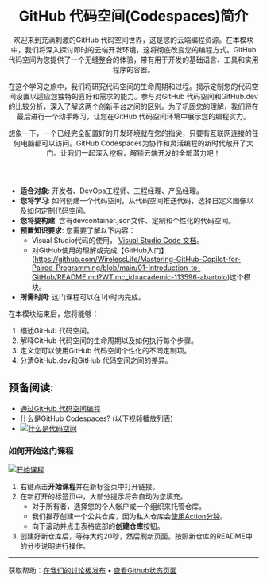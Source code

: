 <header>

# GitHub 代码空间(Codespaces)简介

欢迎来到充满刺激的GitHub 代码空间世界，这是您的云端编程资源。在本模块中，我们将深入探讨即时的云端开发环境，这将彻底改变您的编程方式。GitHub 代码空间为您提供了一个无缝整合的体验，带有用于开发的基础语言、工具和实用程序的容器。

在这个学习之旅中，我们将研究代码空间的生命周期和过程。揭示定制您的代码空间设置以适应您独特的喜好和需求的能力。参与对GitHub 代码空间和GitHub.dev的比较分析，深入了解这两个创新平台之间的区别。为了巩固您的理解，我们将在最后进行一个动手练习，让您在GitHub 代码空间环境中展示您的编程实力。

想象一下，一个已经完全配置好的开发环境就在您的指尖，只要有互联网连接的任何电脑都可以访问。GitHub Codespaces为协作和灵活编程的新时代敞开了大门。让我们一起深入挖掘，解锁云端开发的全部潜力吧！

</header>


- **适合对象**: 开发者、DevOps工程师、工程经理、产品经理。
- **您将学习**: 如何创建一个代码空间，从代码空间推送代码，选择自定义图像以及如何定制代码空间。
- **您将要构建**: 含有devcontainer.json文件、定制和个性化的代码空间。
- **预置知识要求**: 您需要了解以下内容：
  - Visual Studio代码的使用， [Visual Studio Code 文档](https://code.visualstudio.com/docs)。
  - 对GitHub使用的理解或完成【GitHub入门】(https://github.com/WirelessLife/Mastering-GitHub-Copilot-for-Paired-Programming/blob/main/01-Introduction-to-GitHub/README.md?WT.mc_id=academic-113596-abartolo)这个模块。
- **所需时间**: 这门课程可以在1小时内完成。

在本模块结束后，您将能够：

1. 描述GitHub 代码空间。
2. 解释GitHub 代码空间的生命周期以及如何执行每个步骤。
3. 定义您可以使用GitHub 代码空间个性化的不同定制项。
4. 分清GitHub.dev和GitHub 代码空间之间的差异。


## 预备阅读: 

- [通过GitHub 代码空间编程](https://learn.microsoft.com/training/modules/code-with-github-codespaces/?WT.mc_id=academic-113596-abartolo)
- 什么是GitHub Codespaces? (以下视频播放列表)
- [![什么是代码空间](https://img.youtube.com/vi/ozuDPmcC1io/0.jpg)](https://www.youtube.com/watch?v=ozuDPmcC1io&list=PLmsFUfdnGr3wTl-NCblzcrEv2lFSX975-)



### 如何开始这门课程

<!-- 开始课程，运行 JavaScript:
'https://github.com/new?' + new URLSearchParams({
  template_owner: 'skills',
  template_name: 'code-with-codespaces',
  owner: '@me',
  name: 'skills-code-with-codespaces',
  description: 'My clone repository',
  visibility: 'public',
}).toString()
-->

[![开始课程](https://user-images.githubusercontent.com/1221423/235727646-4a590299-ffe5-480d-8cd5-8194ea184546.svg)](https://github.com/new?template_owner=skills&template_name=code-with-codespaces&owner=%40me&name=skills-code-with-codespaces&description=My+clone+repository&visibility=public)

1. 右键点击**开始课程**并在新标签页中打开链接。
2. 在新打开的标签页中，大部分提示将会自动为您填充。
   - 对于所有者，选择您的个人帐户或一个组织来托管仓库。
   - 我们推荐创建一个公共仓库，因为私人仓库会[使用Action分钟](https://docs.github.com/en/billing/managing-billing-for-github-actions/about-billing-for-github-actions?WT.mc_id=academic-113596-abartolo)。
   - 向下滚动并点击表格底部的**创建仓库**按钮。
3. 创建好新仓库后，等待大约20秒，然后刷新页面。按照新仓库的README中的分步说明进行操作。

<footer>

<!--
  <<< 作者注: Footer >>>
  添加获取支持的链接、GitHub状态页面、行为准则、许可证链接。
-->

---

获取帮助：[在我们的讨论板发布](https://github.com/orgs/skills/discussions/categories/introduction-to-github) &bull; [查看Github状态页面](https://www.githubstatus.com/)